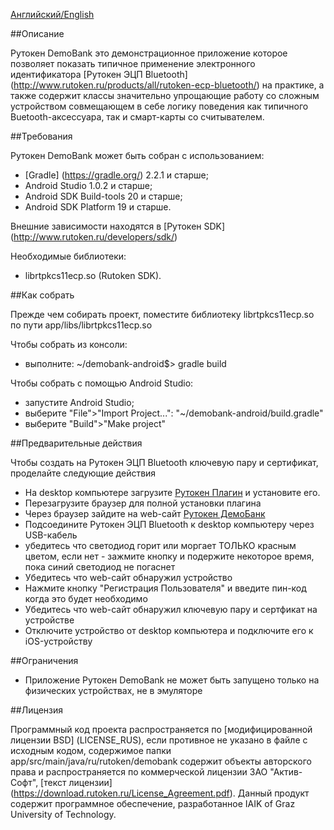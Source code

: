 [Английский/English](README.mdown) 

##Описание

Рутокен DemoBank это демонстрационное приложение которое позволяет показать типичное применение электронного идентификатора [Рутокен ЭЦП Bluetooth] (http://www.rutoken.ru/products/all/rutoken-ecp-bluetooth/) на практике, а также содержит классы значительно упрощающие работу со сложным устройством совмещающем в себе логику поведения как типичного Buetooth-аксессуара, так и смарт-карты со считывателем.

##Требования

Рутокен DemoBank может быть собран с использованием:
* [Gradle] (https://gradle.org/) 2.2.1 и старше;
* Android Studio 1.0.2 и старше;
* Android SDK Build-tools 20 и старше;
* Android SDK Platform 19 и старше.

Внешние зависимости находятся в [Рутокен SDK] (http://www.rutoken.ru/developers/sdk/)

Необходимые библиотеки:
* librtpkcs11ecp.so (Rutoken SDK).

##Как собрать

Прежде чем собирать проект, поместите библиотеку librtpkcs11ecp.so по пути app/libs/librtpkcs11ecp.so

Чтобы собрать из консоли:
* выполните:
    ~/demobank-android$> gradle build

Чтобы собрать с помощью Android Studio:
* запустите Android Studio;
* выберите "File">"Import Project...": "~/demobank-android/build.gradle"
* выберите "Build">"Make project"

##Предварительные действия

Чтобы создать на Рутокен ЭЦП Bluetooth ключевую пару и сертификат, проделайте следующие действия
* На desktop компьютере загрузите [Рутокен Плагин](http://www.rutoken.ru/products/all/rutoken-plugin/) и установите его.
* Перезагрузите браузер для полной установки плагина
* Через браузер зайдите на web-сайт [Рутокен ДемоБанк](http://demobank.rutoken.ru)
* Подсоедините Рутокен ЭЦП Bluetooth к desktop компьютеру через USB-кабель
* убедитесь что светодиод горит или моргает ТОЛЬКО красным цветом, если нет - зажмите кнопку и подержите некоторое время, пока синий светодиод не погаснет
* Убедитесь что web-сайт обнаружил устройство
* Нажмите кнопку "Регистрация Пользователя" и введите пин-код когда это будет необходимо
* Убедитесь что web-сайт обнаружил ключевую пару и сертфикат на устройстве
* Отключите устройство от desktop компьютера и подключите его к iOS-устройству 

##Ограничения

* Приложение Рутокен DemoBank не может быть запущено только на физических устройствах, не в эмуляторе

##Лицензия

Программный код проекта распространяется по [модифицированной лицензии BSD] (LICENSE_RUS), если противное не указано в файле с исходным кодом,
содержимое папки app/src/main/java/ru/rutoken/demobank содержит объекты авторского права и распространяется по коммерческой лицензии ЗАО "Актив-Софт", [текст лицензии] (https://download.rutoken.ru/License_Agreement.pdf).
Данный продукт содержит программное обеспечение, разработанное IAIK of Graz University of Technology.
